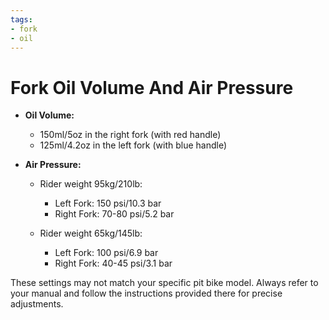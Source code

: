 ```yaml
---
tags:
- fork
- oil
---
```


# Fork Oil Volume And Air Pressure

- **Oil Volume:**
    - 150ml/5oz in the right fork (with red handle)
    - 125ml/4.2oz in the left fork (with blue handle)

- **Air Pressure:**
    - Rider weight 95kg/210lb:
        - Left Fork: 150 psi/10.3 bar
        - Right Fork: 70-80 psi/5.2 bar

    - Rider weight 65kg/145lb:
        - Left Fork: 100 psi/6.9 bar
        - Right Fork: 40-45 psi/3.1 bar

These settings may not match your specific pit bike model. Always refer to your manual and follow the instructions provided there for precise adjustments.
